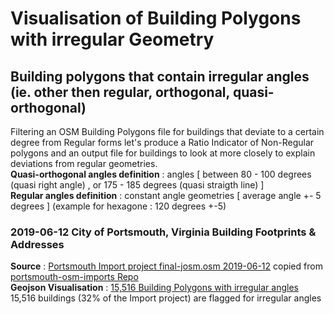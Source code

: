 # Visualisation of Building Polygons with irregular Geometry

## Building polygons that contain irregular angles (ie. other then regular, orthogonal, quasi-orthogonal) 

Filtering an OSM Building Polygons file for buildings that deviate to a certain degree from Regular forms let's produce a Ratio Indicator of Non-Regular polygons and an output file for buildings to look at more closely to explain deviations from regular geometries.
<br/>**Quasi-orthogonal angles definition** : angles [ between 80 - 100 degrees (quasi right angle) , or 175 - 185 degrees (quasi straigth line) ] 
<br/>**Regular angles definition** : constant angle geometries [ average angle +- 5 degrees ] (example for hexagone : 120 degrees +-5) 

### 2019-06-12 City of Portsmouth, Virginia Building Footprints & Addresses 

**Source** : [Portsmouth Import project final-josm.osm 2019-06-12](source/2019_06_12_portsmouth_osm_imports_final_josm.osm.gz) copied from 
[portsmouth-osm-imports Repo](https://github.com/jonahadkins/portsmouth-osm-imports)
<br/> **Geojson Visualisation** : [15,516 Building Polygons with irregular angles](geojson/2019_06_12_portsmouth_building_import_Polygons_with_irregular_angles.topojson)
<br/>  15,516 buildings (32% of the Import project) are flagged for irregular angles
